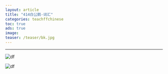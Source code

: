 ```yaml
---
layout: article
title: "414白公鹅-词汇"
categories: teachffchinese
toc: true
ads: true
image:
teaser: /teaser/bk.jpg
---
```


---



![df](https://github.com/storage201602/storage201602/blob/master/myhome2016/_posts/teachffchinese/2016-11-03-20161103085734teachffchinese.md/IMG_20161103_084933.jpg?raw=true)



![df](https://github.com/storage201602/storage201602/blob/master/myhome2016/_posts/teachffchinese/2016-11-03-20161103085734teachffchinese.md/IMG_20161102_093419.jpg?raw=true)

